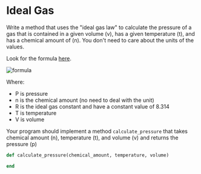 # Ideal Gas

Write a method that uses the "ideal gas law" to calculate the pressure of a gas
that is contained in a given volume (v), has a given temperature (t), and has a
chemical amount of (n). You don't need to care about the units of the values.

Look for the formula [here](https://en.wikipedia.org/wiki/Ideal_gas_law).

![formula](https://wikimedia.org/api/rest_v1/media/math/render/svg/934032db2ac1f12624f85a90eeba651dcf4af377)

Where:

- P is pressure
- n is the chemical amount (no need to deal with the unit)
- R is the ideal gas constant and have a constant value of 8.314
- T is temperature
- V is volume

Your program should implement a method `calculate_pressure` that takes chemical
amount (n), temperature (t), and volume (v) and returns the pressure (p)

```ruby
def calculate_pressure(chemical_amount, temperature, volume)

end
```

